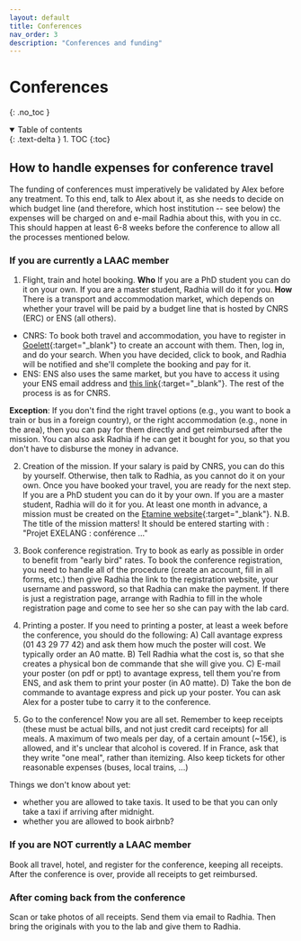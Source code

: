 ```yaml
---
layout: default
title: Conferences
nav_order: 3
description: "Conferences and funding"
---
```


# Conferences
{: .no_toc }

<details open markdown="block">
  <summary>
    Table of contents
  </summary>
  {: .text-delta }
1. TOC
{:toc}
</details>

## How to handle expenses for conference travel

The funding of conferences must imperatively be validated by Alex before any treatment. To this end, talk to Alex about it, as she needs to decide on which budget line (and therefore, which host institution -- see below) the expenses will be charged on and e-mail Radhia about this, with you in cc. This should happen at least 6-8 weeks before the conference to allow all the processes mentioned below.

### If you are currently a LAAC member

1. Flight, train and hotel booking.
**Who** If you are a PhD student you can do it on your own. If you are a master student, Radhia will do it for you. 
**How** There is a transport and accommodation market, which depends on whether your travel will be paid by a budget line that is hosted by CNRS (ERC) or ENS (all others). 
- CNRS: To book both travel and accommodation, you have to register in [Goelett](https://accounts.goelett.com/login?signin=869d08e0ed98af3e978b4a87abab8108){:target="_blank"} to create an account with them. Then, log in, and do your search. When you have decided, click to book, and Radhia will be notified and she'll complete the booking and pay for it.
- ENS: ENS also uses the same market, but you have to access it using your ENS email address and [this link](https://grp-ens-psl-marche-cnrs-amue.hellofcm.com/profiles/sign_in){:target="_blank"}. The rest of the process is as for CNRS.


**Exception**: If you don't find the right travel options (e.g., you want to book a train or bus in a foreign country), or the right accommodation (e.g., none in the area), then you can pay for them directly and get reimbursed after the mission. You can also ask Radhia if he can get it bought for you, so that you don't have to disburse the money in advance.

2. Creation of the mission. 
If your salary is paid by CNRS, you can do this by yourself. Otherwise, then talk to Radhia, as you cannot do it on your own. 
Once you have booked your travel, you are ready for the next step. If you are a PhD student you can do it by your own. If you are a master student, Radhia will do it for you.
At least one month in advance, a mission must be created on the [Etamine website](https://e-missions.cnrs.fr/infos){:target="_blank"}.
N.B. The title of the mission matters! It should be entered starting with : "Projet EXELANG : conférence ..."

3. Book conference registration. 
Try to book as early as possible in order to benefit from "early bird" rates. To book the conference registration, you need to handle all of the procedure (create an account, fill in all forms, etc.) then give Radhia the link to the registration website, your username and password, so that Radhia can make the payment. If there is just a registration page, arrange with Radhia to fill in the whole registration page and come to see her so she can pay with the lab card.

4. Printing a poster.
If you need to printing a poster, at least a week before the conference, you should do the following:
A) Call avantage express (01 43 29 77 42) and ask them how much the poster will cost. We typically order an A0 matte.
B) Tell Radhia what the cost is, so that she creates a physical bon de commande that she will give you.
C) E-mail your poster (on pdf or ppt) to avantage express, tell them you're from ENS, and ask them to print your poster (in A0 matte).
D) Take the bon de commande to avantage express and pick up your poster. You can ask Alex for a poster tube to carry it to the conference.

5. Go to the conference! 
Now you are all set. Remember to keep receipts (these must be actual bills, and not just credit card receipts) for all meals. A maximum of two meals per day, of a certain amount (~15€), is allowed, and it's unclear that alcohol is covered. If in France, ask that they write "one meal", rather than itemizing. Also keep tickets for other reasonable expenses (buses, local trains, ...)

Things we don't know about yet:
- whether you are allowed to take taxis. It used to be that you can only take a taxi if arriving after midnight.
- whether you are allowed to book airbnb?


### If you are NOT currently a LAAC member

Book all travel, hotel, and register for the conference, keeping all receipts. After the conference is over, provide all receipts to get reimbursed. 

### After coming back from the conference

Scan or take photos of all receipts. Send them via email to Radhia. Then bring the originals with you to the lab and give them to Radhia.